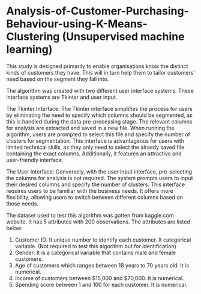 # Analysis-of-Customer-Purchasing-Behaviour-using-K-Means-Clustering (Unsupervised machine learning)

This study is designed primarily to enable organisations know the distinct kinds of customers they have. This will in turn help them to tailor customers' need based on the segment they fall into. 

The algorithm was created with two different user interface systems. These interface systems are Tkinter and user input.

The Tkinter Interface: The Tkinter interface simplifies the process for users by eliminating the need to specify which columns should be segmented, as this is handled during the data pre-processing stage. The relevant columns for analysis are extracted and saved in a new file. When running the algorithm, users are prompted to select this file and specify the number of clusters for segmentation. This interface is advantageous for users with limited technical skills, as they only need to select the alraedy saved file containing the exact columns. Additionally, it features an attractive and user-friendly interface.

The User Interface: Conversely, with the user input interface, pre-selecting the columns for analysis is not required. The system prompts users to input their desired columns and specify the number of clusters. This interface requires users to be familiar with the business needs. It offers more flexibility, allowing users to switch between different columns based on those needs.

The dataset used to test this algorithm was gotten from kaggle.com website. It has 5 attributes with 200 observations. The attributes are listed below:
1. Customer ID: It unique number to identify each customer. It categorical variable. (Not required to test this algorithm but for identification)
2. Gender: It is a categorical variable that contains male and female customers.
3. Age of customers which ranges between 18 years to 70 years old. It is numerical.
4. Income of customers between $15,000 and $70,000. It is numerical.
5. Spending score between 1 and 100 for each customer. It is numerical.
